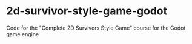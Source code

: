 # 2d-survivor-style-game-godot
Code for the "Complete 2D Survivors Style Game" course for the Godot game engine
